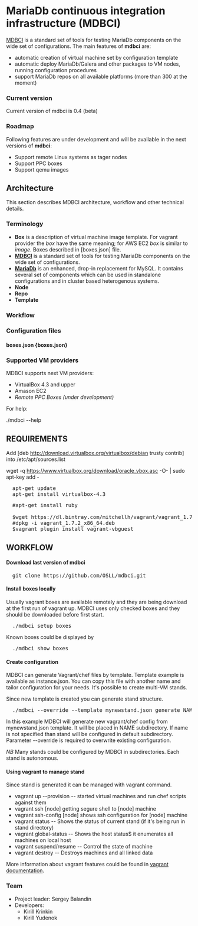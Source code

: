 # MariaDb continuous integration infrastructure (MDBCI)

[MDBCI](https://github.com/OSLL/mdbci) is a standard set of tools for testing MariaDb components on the wide set of configurations. The main features of **mdbci** are:

* automatic creation of virtual machine set by configuration template
* automatic deploy MariaDb/Galera and other packages to VM nodes, running configuration procedures
* support MariaDb repos on all available platforms (more than 300 at the moment)

### Current version

Current version of mdbci is 0.4 (beta)

### Roadmap

Following features are under development and will be available in the next versions of **mdbci**:

* Support remote Linux systems as tager nodes
* Support PPC boxes
* Support qemu images

## Architecture

This section describes MDBCI architecture, workflow and other technical details.

### Terminology

* **Box** is a description of virtual machine image template. For vagrant provider the _box_ have the same meaning; for AWS EC2 _box_ is similar to _image_. Boxes described in [boxes.json] file.
* **[MDBCI](https://github.com/OSLL/mdbci)** is a standard set of tools for testing MariaDb components on the wide set of configurations.
* **[MariaDb](http://mariadb.org)** is an enhanced, drop-in replacement for MySQL. It contains several set of components which can be used in standalone configurations and in cluster based heterogenous systems. 
* **Node**
* **Repo**
* **Template**

### Workflow

### Configuration files

#### boxes.json {boxes.json}


### Supported VM providers

MDBCI supports next VM providers:

* VirtualBox 4.3 and upper
* Amason EC2
* _Remote PPC Boxes (under development)_



For help:

  ./mdbci --help
  
## REQUIREMENTS
Add [deb http://download.virtualbox.org/virtualbox/debian trusty contrib] into /etc/apt/sources.list

wget -q https://www.virtualbox.org/download/oracle_vbox.asc -O- | sudo apt-key add -

<pre>
  apt-get update
  apt-get install virtualbox-4.3
</pre>

  
<pre>
  #apt-get install ruby
  
  $wget https://dl.bintray.com/mitchellh/vagrant/vagrant_1.7.2_x86_64.deb
  #dpkg -i vagrant_1.7.2_x86_64.deb
  $vagrant plugin install vagrant-vbguest
</pre>

## WORKFLOW

#### Download last version of mdbci

<pre>
  git clone https://github.com/OSLL/mdbci.git
</pre>

#### Install boxes locally

Usually vagrant boxes are available remotely and they are being download at the first run of vagrant up. MDBCI uses only checked boxes and they should be downloaded before first start.

<pre>
  ./mdbci setup boxes
</pre>

Known boxes could be displayed by 

<pre>
  ./mdbci show boxes
</pre>


#### Create configuration

MDBCI can generate Vagrant/chef files by template. Template example is available as instance.json. You can copy this file with another name and tailor configuration for your needs. It's possible to create multi-VM stands.

Since new template is created you can generate stand structure.

<pre>
  ./mdbci --override --template mynewstand.json generate NAME
</pre>

In this example MDBCI will generate new vagrant/chef config from mynewstand.json template. It will be placed in NAME subdirectory. If name is not specified than stand will be configured in default subdirectory. Parameter --override is required to overwrite existing configuration.

*NB* Many stands could be configured by MDBCI in subdirectories. Each stand is autonomous.

#### Using vagrant to manage stand

Since stand is generated it can be managed with vagrant command. 

* vagrant up --provision  -- started virtual machines and run chef scripts against them
* vagrant ssh [node] getting segure shell to [node] machine
* vagrant ssh-config [node] shows ssh configuration for [node] machine
* vagrant status -- Shows the status of current stand (if it's being run in stand directory)
* vagrant global-status -- Shows the host status$ it enumerates all machines on local host
* vagrant suspend/resume -- Control the state of machine
* vagrant destroy -- Destroys machines and all linked data

More information about vagrant features could be found in [vagrant documentation](https://docs.vagrantup.com/v2/). 

### Team

* Project leader: Sergey Balandin
* Developers:
  * Kirill Krinkin
  * Kirill Yudenok
   
   



  

